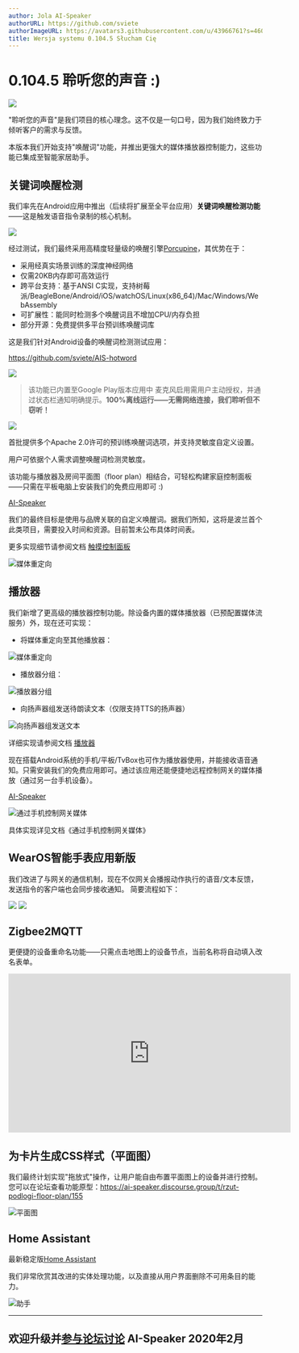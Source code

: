 ```yaml
---
author: Jola AI-Speaker
authorURL: https://github.com/sviete
authorImageURL: https://avatars3.githubusercontent.com/u/43966761?s=460&v=4
title: Wersja systemu 0.104.5 Słucham Cię
---
```


# 0.104.5 聆听您的声音 :)

![](/img/en/blog/202002/ai-speaker.png)

"聆听您的声音"是我们项目的核心理念。这不仅是一句口号，因为我们始终致力于倾听客户的需求与反馈。

本版本我们开始支持"唤醒词"功能，并推出更强大的媒体播放器控制能力，这些功能已集成至智能家居助手。

<!--truncate-->

## 关键词唤醒检测

我们率先在Android应用中推出（后续将扩展至全平台应用）**关键词唤醒检测功能**——这是触发语音指令录制的核心机制。

![](/img/en/blog/202002/porcupine.png)

经过测试，我们最终采用高精度轻量级的唤醒引擎[Porcupine](https://picovoice.ai/)，其优势在于：

- 采用经真实场景训练的深度神经网络
- 仅需20KB内存即可高效运行
- 跨平台支持：基于ANSI C实现，支持树莓派/BeagleBone/Android/iOS/watchOS/Linux(x86_64)/Mac/Windows/WebAssembly
- 可扩展性：能同时检测多个唤醒词且不增加CPU/内存负担
- 部分开源：免费提供多平台预训练唤醒词库

这是我们针对Android设备的唤醒词检测测试应用：

https://github.com/sviete/AIS-hotword

![](/img/en/blog/202002/ais_hot_word.png)

> 该功能已内置至Google Play版本应用中
> 麦克风启用需用户主动授权，并通过状态栏通知明确提示。**100%离线运行——无需网络连接，我们聆听但不窃听！**

![](/img/en/blog/202002/ais_hot_word_1.png)

首批提供多个Apache 2.0许可的预训练唤醒词选项，并支持灵敏度自定义设置。

用户可依据个人需求调整唤醒词检测灵敏度。

该功能与播放器及房间平面图（floor plan）相结合，可轻松构建家庭控制面板——只需在平板电脑上安装我们的免费应用即可 :)

[AI-Speaker](https://play.google.com/store/apps/details?id=pl.sviete.dom&hl=en)

我们的最终目标是使用与品牌关联的自定义唤醒词。据我们所知，这将是波兰首个此类项目，需要投入时间和资源。目前暂未公布具体时间表。

更多实现细节请参阅文档 [触摸控制面板](/docs/ais_app_android_dom_tablet)

![媒体重定向](/img/en/frontend/apk_hot_word_options.png)

## 播放器

我们新增了更高级的播放器控制功能。除设备内置的媒体播放器（已预配置媒体流服务）外，现在还可实现：

- 将媒体重定向至其他播放器：

![媒体重定向](/img/en/frontend/player_redirect.png)

- 播放器分组：

![播放器分组](/img/en/frontend/player_grup.png)

- 向扬声器组发送待朗读文本（仅限支持TTS的扬声器）

![向扬声器组发送文本](/img/en/frontend/player_tts.png)

详细实现请参阅文档 [播放器](/docs/ais_app_player)

现在搭载Android系统的手机/平板/TvBox也可作为播放器使用，并能接收语音通知。只需安装我们的免费应用即可。通过该应用还能便捷地远程控制网关的媒体播放（通过另一台手机设备）。

[AI-Speaker](https://play.google.com/store/apps/details?id=pl.sviete.dom&hl=en)

![通过手机控制网关媒体](/img/en/frontend/mob_notification_media.png)

具体实现详见文档《通过手机控制网关媒体》

## WearOS智能手表应用新版

我们改进了与网关的通信机制，现在不仅网关会播报动作执行的语音/文本反馈，发送指令的客户端也会同步接收通知。
简要流程如下：

![](/img/en/blog/202002/watch_1.jpg)
![](/img/en/blog/202002/watch_2.jpg)

## Zigbee2MQTT

更便捷的设备重命名功能——只需点击地图上的设备节点，当前名称将自动填入改名表单。

<iframe width="560" height="315"  src="https://www.youtube.com/embed/jYW2V8zgcDI" frameBorder="0" allowFullScreen></iframe>

## 为卡片生成CSS样式（平面图）

我们最终计划实现"拖放式"操作，让用户能自由布置平面图上的设备并进行控制。您可以在论坛查看功能原型：https://ai-speaker.discourse.group/t/rzut-podlogi-floor-plan/155

![平面图](/img/en/blog/202002/floor_plan.png)

## Home Assistant

最新稳定版[Home Assistant](https://www.home-assistant.io/blog/2020/01/15/release-104)

我们非常欣赏其改进的实体处理功能，以及直接从用户界面删除不可用条目的能力。

![助手](/img/en/blog/202002/ha_entity_del.png)

---

欢迎升级并[参与论坛讨论](https://ai-speaker.discourse.group/)
AI-Speaker 2020年2月
---